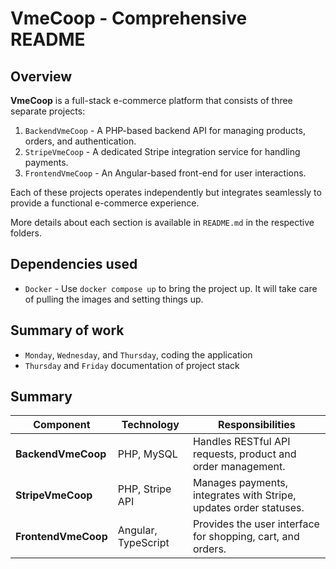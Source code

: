 # VmeCoop - Comprehensive README

## Overview

**VmeCoop** is a full-stack e-commerce platform that consists of three separate projects:

1. `BackendVmeCoop` - A PHP-based backend API for managing products, orders, and authentication.
2. `StripeVmeCoop` - A dedicated Stripe integration service for handling payments.
3. `FrontendVmeCoop` - An Angular-based front-end for user interactions.

Each of these projects operates independently but integrates seamlessly to provide a functional e-commerce experience.

More details about each section is available in `README.md` in the respective folders.

## Dependencies used

- `Docker` - Use `docker compose up` to bring the project up. It will take care of pulling the images and setting things up.

## Summary of work

- `Monday`, `Wednesday`, and `Thursday`, coding the application
- `Thursday` and `Friday` documentation of project stack


## Summary
| Component           | Technology | Responsibilities |
|---------------------|------------|----------------|
| **BackendVmeCoop** | PHP, MySQL | Handles RESTful API requests, product and order management. |
| **StripeVmeCoop** | PHP, Stripe API | Manages payments, integrates with Stripe, updates order statuses. |
| **FrontendVmeCoop** | Angular, TypeScript | Provides the user interface for shopping, cart, and orders. |

